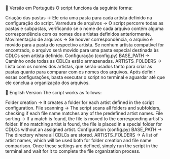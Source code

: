 📌 Versão em Português
O script funciona da seguinte forma:

Criação das pastas → Ele cria uma pasta para cada artista definido na configuração do script.
Varredura de arquivos → O script percorre todas as pastas e subpastas, verificando se o nome de cada arquivo contém alguma correspondência com os nomes dos artistas definidos anteriormente.
Movimentação de arquivos →
Se houver correspondência, o arquivo é movido para a pasta do respectivo artista.
Se nenhum artista compatível for encontrado, o arquivo será movido para uma pasta especial destinada às CDLCs sem artista definido.
Configuração (config.py)
BASE_PATH → Caminho onde todas as CDLCs estão armazenadas.
ARTISTS_FOLDERS → Lista com os nomes dos artistas, que serão usados tanto para criar as pastas quanto para comparar com os nomes dos arquivos.
Após definir essas configurações, basta executar o script no terminal e aguardar até que ele conclua a organização dos arquivos.



📌 English Version
The script works as follows:

Folder creation → It creates a folder for each artist defined in the script configuration.
File scanning → The script scans all folders and subfolders, checking if each file name matches any of the predefined artist names.
File sorting →
If a match is found, the file is moved to the corresponding artist's folder.
If no matching artist is found, the file is placed in a special folder for CDLCs without an assigned artist.
Configuration (config.py)
BASE_PATH → The directory where all CDLCs are stored.
ARTISTS_FOLDERS → A list of artist names, which will be used both for folder creation and file name comparison.
Once these settings are defined, simply run the script in the terminal and wait for it to complete the file organization process.
